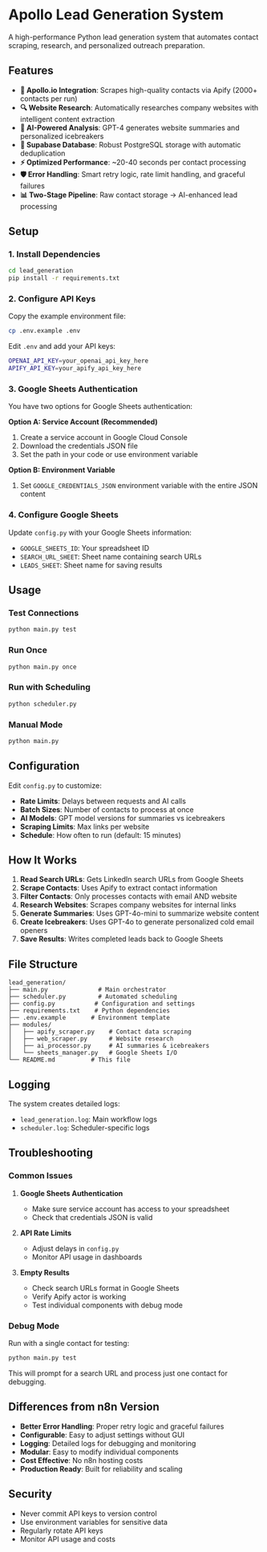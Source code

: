 # Apollo Lead Generation System

A high-performance Python lead generation system that automates contact scraping, research, and personalized outreach preparation.

## Features

- **🚀 Apollo.io Integration**: Scrapes high-quality contacts via Apify (2000+ contacts per run)
- **🔍 Website Research**: Automatically researches company websites with intelligent content extraction
- **🤖 AI-Powered Analysis**: GPT-4 generates website summaries and personalized icebreakers
- **💾 Supabase Database**: Robust PostgreSQL storage with automatic deduplication
- **⚡ Optimized Performance**: ~20-40 seconds per contact processing
- **🛡️ Error Handling**: Smart retry logic, rate limit handling, and graceful failures
- **📊 Two-Stage Pipeline**: Raw contact storage → AI-enhanced lead processing

## Setup

### 1. Install Dependencies

```bash
cd lead_generation
pip install -r requirements.txt
```

### 2. Configure API Keys

Copy the example environment file:
```bash
cp .env.example .env
```

Edit `.env` and add your API keys:
```bash
OPENAI_API_KEY=your_openai_api_key_here
APIFY_API_KEY=your_apify_api_key_here
```

### 3. Google Sheets Authentication

You have two options for Google Sheets authentication:

**Option A: Service Account (Recommended)**
1. Create a service account in Google Cloud Console
2. Download the credentials JSON file
3. Set the path in your code or use environment variable

**Option B: Environment Variable**
1. Set `GOOGLE_CREDENTIALS_JSON` environment variable with the entire JSON content

### 4. Configure Google Sheets

Update `config.py` with your Google Sheets information:
- `GOOGLE_SHEETS_ID`: Your spreadsheet ID
- `SEARCH_URL_SHEET`: Sheet name containing search URLs  
- `LEADS_SHEET`: Sheet name for saving results

## Usage

### Test Connections
```bash
python main.py test
```

### Run Once
```bash
python main.py once
```

### Run with Scheduling
```bash
python scheduler.py
```

### Manual Mode
```bash
python main.py
```

## Configuration

Edit `config.py` to customize:

- **Rate Limits**: Delays between requests and AI calls
- **Batch Sizes**: Number of contacts to process at once  
- **AI Models**: GPT model versions for summaries vs icebreakers
- **Scraping Limits**: Max links per website
- **Schedule**: How often to run (default: 15 minutes)

## How It Works

1. **Read Search URLs**: Gets LinkedIn search URLs from Google Sheets
2. **Scrape Contacts**: Uses Apify to extract contact information
3. **Filter Contacts**: Only processes contacts with email AND website
4. **Research Websites**: Scrapes company websites for internal links
5. **Generate Summaries**: Uses GPT-4o-mini to summarize website content
6. **Create Icebreakers**: Uses GPT-4o to generate personalized cold email openers
7. **Save Results**: Writes completed leads back to Google Sheets

## File Structure

```
lead_generation/
├── main.py              # Main orchestrator
├── scheduler.py         # Automated scheduling
├── config.py           # Configuration and settings
├── requirements.txt    # Python dependencies
├── .env.example       # Environment template
├── modules/
│   ├── apify_scraper.py    # Contact data scraping
│   ├── web_scraper.py      # Website research  
│   ├── ai_processor.py     # AI summaries & icebreakers
│   └── sheets_manager.py   # Google Sheets I/O
└── README.md          # This file
```

## Logging

The system creates detailed logs:
- `lead_generation.log`: Main workflow logs
- `scheduler.log`: Scheduler-specific logs

## Troubleshooting

### Common Issues

1. **Google Sheets Authentication**
   - Make sure service account has access to your spreadsheet
   - Check that credentials JSON is valid

2. **API Rate Limits**
   - Adjust delays in `config.py`
   - Monitor API usage in dashboards

3. **Empty Results**
   - Check search URLs format in Google Sheets
   - Verify Apify actor is working
   - Test individual components with debug mode

### Debug Mode

Run with a single contact for testing:
```bash
python main.py test
```

This will prompt for a search URL and process just one contact for debugging.

## Differences from n8n Version

- **Better Error Handling**: Proper retry logic and graceful failures
- **Configurable**: Easy to adjust settings without GUI
- **Logging**: Detailed logs for debugging and monitoring  
- **Modular**: Easy to modify individual components
- **Cost Effective**: No n8n hosting costs
- **Production Ready**: Built for reliability and scaling

## Security

- Never commit API keys to version control
- Use environment variables for sensitive data
- Regularly rotate API keys
- Monitor API usage and costs